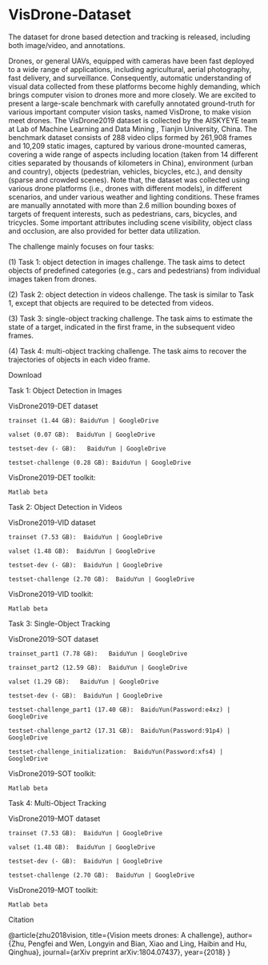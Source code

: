 # VisDrone-Dataset
The dataset for drone based detection and tracking is released, including both image/video, and annotations. 

Drones, or general UAVs, equipped with cameras have been fast deployed to a wide range of applications, including agricultural, aerial photography, fast delivery, and surveillance. Consequently, automatic understanding of visual data collected from these platforms become highly demanding, which brings computer vision to drones more and more closely. We are excited to present a large-scale benchmark with carefully annotated ground-truth for various important computer vision tasks, named VisDrone, to make vision meet drones. The VisDrone2019 dataset is collected by the AISKYEYE team at Lab of Machine Learning and Data Mining , Tianjin University, China. The benchmark dataset consists of 288 video clips formed by 261,908 frames and 10,209 static images, captured by various drone-mounted cameras, covering a wide range of aspects including location (taken from 14 different cities separated by thousands of kilometers in China), environment (urban and country), objects (pedestrian, vehicles, bicycles, etc.), and density (sparse and crowded scenes). Note that, the dataset was collected using various drone platforms (i.e., drones with different models), in different scenarios, and under various weather and lighting conditions. These frames are manually annotated with more than 2.6 million bounding boxes of targets of frequent interests, such as pedestrians, cars, bicycles, and tricycles. Some important attributes including scene visibility, object class and occlusion, are also provided for better data utilization.

The challenge mainly focuses on four tasks: 

(1) Task 1: object detection in images challenge. The task aims to detect objects of predefined categories (e.g., cars and pedestrians) from individual images taken from drones. 

(2) Task 2: object detection in videos challenge. The task is similar to Task 1, except that objects are required to be detected from videos.

(3) Task 3: single-object tracking challenge. The task aims to estimate the state of a target, indicated in the first frame, in the subsequent video frames.

(4) Task 4: multi-object tracking challenge. The task aims to recover the trajectories of objects in each video frame.


Download

Task 1: Object Detection in Images 

VisDrone2019-DET dataset

    trainset (1.44 GB): BaiduYun | GoogleDrive
    
    valset (0.07 GB):  BaiduYun | GoogleDrive
    
    testset-dev (- GB):   BaiduYun | GoogleDrive
    
    testset-challenge (0.28 GB): BaiduYun | GoogleDrive
    
VisDrone2019-DET toolkit: 

    Matlab beta

Task 2: Object Detection in Videos

VisDrone2019-VID dataset

    trainset (7.53 GB):  BaiduYun | GoogleDrive
    
    valset (1.48 GB):  BaiduYun | GoogleDrive
    
    testset-dev (- GB):  BaiduYun | GoogleDrive
    
    testset-challenge (2.70 GB):  BaiduYun | GoogleDrive 
    
VisDrone2019-VID toolkit: 

    Matlab beta

Task 3: Single-Object Tracking 

VisDrone2019-SOT dataset

    trainset_part1 (7.78 GB):   BaiduYun | GoogleDrive
    
    trainset_part2 (12.59 GB):  BaiduYun | GoogleDrive
    
    valset (1.29 GB):   BaiduYun | GoogleDrive
    
    testset-dev (- GB):  BaiduYun | GoogleDrive
    
    testset-challenge_part1 (17.40 GB):  BaiduYun(Password:e4xz) | GoogleDrive
    
    testset-challenge_part2 (17.31 GB):  BaiduYun(Password:91p4) | GoogleDrive
    
    testset-challenge_initialization:  BaiduYun(Password:xfs4) | GoogleDrive
    
VisDrone2019-SOT toolkit: 

    Matlab beta
    
Task 4: Multi-Object Tracking 

VisDrone2019-MOT dataset

    trainset (7.53 GB):  BaiduYun | GoogleDrive
    
    valset (1.48 GB):  BaiduYun | GoogleDrive
    
    testset-dev (- GB):  BaiduYun | GoogleDrive
    
    testset-challenge (2.70 GB):  BaiduYun | GoogleDrive
    
VisDrone2019-MOT toolkit:

    Matlab beta


Citation 

@article{zhu2018vision,
  title={Vision meets drones: A challenge},
  author={Zhu, Pengfei and Wen, Longyin and Bian, Xiao and Ling, Haibin and Hu, Qinghua},
  journal={arXiv preprint arXiv:1804.07437},
  year={2018}
}


